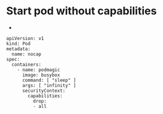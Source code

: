 # Start pod without capabilities 

  * 

```
apiVersion: v1
kind: Pod
metadata:
  name: nocap
spec:
  containers:
    - name: podmagic
      image: busybox
      command: [ "sleep" ]
      args: [ "infinity" ]
      securityContext:
        capabilities:
          drop:
          - all
```
